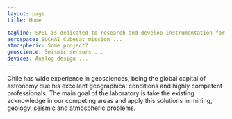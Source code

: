 ```yaml
---
layout: page
title: Home

tagline: SPEL is dedicated to research and develop instrumentation for geoscience and aerospace technologies.
aerospace: SUCHAI Cubesat mission ...
atmospheric: Some project? ...
geoscience: Seismic sensors ...
devices: Analog design ...
---
```


Chile has wide experience in geosciences, being the global capital of astronomy due his excellent geographical
conditions and highly competent professionals. The main goal of the laboratory is take the existing acknowledge
in our competing areas and apply this solutions in mining, geology, seismic and atmospheric problems.
